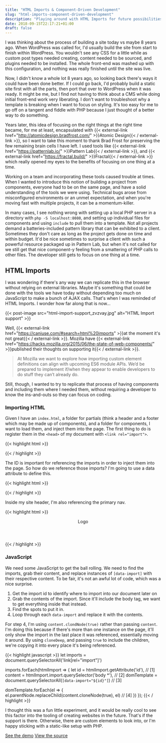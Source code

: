 ```yaml
---
title: "HTML Imports & Component-Driven Development"
slug: "html-imports-component-driven-development"
description: "Playing around with HTML Imports for future possibilities in pattern libraries."
date: 2018-09-15T22:17:21+01:00
draft: false
---
```


I was thinking about the process of building a site today vs maybe 8 years ago. When WordPress was called for, I'd usually build the site from start to finish within WordPress. You wouldn't see any CSS for a little while as custom post types needed creating, content needed to be sourced, and plugins needed to be installed. The whole front-end was mashed up with this configuration, and nothing was really finished until the site was live.

Now, I didn't know a whole lot 8 years ago, so looking back there's ways it could have been done better. If I could go back, I'd probably build a static site first with all the parts, then port that over to WordPress when it was ready. It might be me, but I find not having to think about a CMS while doing initial front-end work very liberating. I don't want to troubleshoot why a template is breaking when I want to focus on styling. It's too easy for me to go off on a tangent and fiddle with PHP because I just thought of a better way to do something.

Years later, this idea of focusing on the right things at the right time became, for me at least, encapsulated with {{< external-link href="http://atomicdesign.bradfrost.com/" >}}Atomic Design{{< / external-link >}}, so I want to take this moment to thank Brad Frost for preserving the few remaining brain cells I have left. I used tools like {{< external-link href="https://patternlab.io/" >}}Pattern Lab{{< / external-link >}}, and {{< external-link href="https://fractal.build/" >}}Fractal{{< / external-link >}} which really opened my eyes to the benefits of focusing on one thing at a time. 

Working on a team and incorporating these tools caused trouble at times. When I wanted to introduce this notion of building a project from components, everyone had to be on the same page, and have a solid understanding of the tools we were using. Technical bugs arose from misconfigured environments or an unmet expectation, and when you're moving fast with multiple projects, it can be a momentum-killer. 

In many cases, I see nothing wrong with setting up a local PHP server in a directory with `php -S localhost:8080`, and setting up individual files for components and using `include` to pull them into a template. Not all projects demand a batteries-included pattern library that can be exhibited to a client. Sometimes they don't care as long as the project gets done on time and within budget. It'd be nice sometimes to surprise a client with such a powerful resource packaged up in Pattern Lab, but when it's not called for we still get that nice component-y feeling from a smattering of PHP calls to other files. The developer still gets to focus on one thing at a time.

## HTML Imports

I was wondering if there's any way we can replicate this in the browser without relying on external libraries. Maybe it's something that could be done with the tools we have today without depending too much on JavaScript to make a bunch of AJAX calls. That's when I was reminded of HTML Imports. I wonder how far along that is now...

{{< post-image src="html-import-support_zvzvay.jpg" alt="HTML Import support" >}}

Well, {{< external-link href="https://caniuse.com/#search=html%20imports" >}}at the moment it's not great{{< / external-link >}}. Mozilla have {{< external-link href="https://hacks.mozilla.org/2015/06/the-state-of-web-components/" >}}published their thoughts on supporting it{{< / external-link >}}.

> At Mozilla we want to explore how importing custom element definitions can align with upcoming ES6 module APIs. We’d be prepared to implement if/when they appear to enable developers to do stuff they can’t already do.

Still, though, I wanted to try to replicate that process of having components and including them where I needed them, without requiring a developer to know the ins-and-outs so they can focus on coding.

### Importing HTML

Given I have an `index.html`, a folder for partials (think a header and a footer which may be made up of components), and a folder for components, I want to load them, and inject them into the page. The first thing to do is register them in the `<head>` of my document with `<link rel="import">`.

{{< highlight html >}}
<link rel="import" id="site-header" href="partials/site-header.html">
<link rel="import" id="primary-nav" href="components/navigation/primary-nav.html">
{{< / highlight >}}

The ID is important for referencing the imports in order to inject them into the page. So how do we reference those imports? I'm going to use a data attribute to define this.

{{< highlight html >}}
<div data-import="site-header"></div>
{{< / highlight >}}

Inside my site header, I'm also referencing the primary nav.

{{< highlight html >}}
<header>
  <div>
    <span>Logo</span>
    <div data-import="primary-nav"></div>
  </div>
</header>
{{< / highlight >}}

### JavaScript

We need some JavaScript to get the ball rolling. We need to find the imports, grab their content, and replace instances of `[data-import]` with their respective content. To be fair, it's not an awful lot of code, which was a nice surprise.

1. Get the import id to identify where to import into our document later on
2. Grab the contents of the import. Since it'll include the body tag, we want to get everything inside that instead.
3. Find the spots to put it in.
4. Loop through each `data-import` and replace it with the contents.

For step 4, I'm using `content.clondNode(true)` rather than passing `content`. I'm doing this because if there's more than one instance on the page, it'll only show the import in the last place it was referenced, essentially moving it around. By using `cloneDeep`, and passing `true` to include the children, we're copying it into every place it's being referenced.

{{< highlight javascript >}}
let imports = document.querySelectorAll('link[rel="import"]')
      
imports.forEach(htmlImport => {
  let id = htmlImport.getAttribute('id'), // [1]
      content = htmlImport.import.querySelector('body *'), // [2]
      domTemplate = document.querySelectorAll(`[data-import="${id}"]`) // [3]
      
  domTemplate.forEach(el => {
    el.parentNode.replaceChild(content.cloneNode(true), el) // [4]
  })
});
{{< / highlight >}}

I thought this was a fun little experiment, and it would be really cool to see this factor into the tooling of creating websites in the future. That's if the support is there. Otherwise, there are custom elements to look into, or I'm happy sticking with a static-like setup with PHP.

<a href="https://htmlimports.tj.ie" class="c-btn c-btn-primary--inverted" target="_blank" rel="noopener noreferrer">See the demo</a>
<a href="https://github.com/tjFogarty/html-imports/" class="c-btn c-btn-primary" target="_blank" rel="noopener noreferrer">View the source</a>
